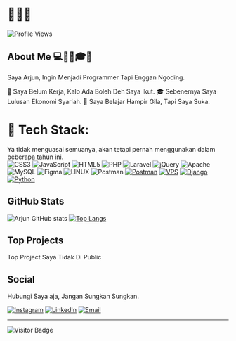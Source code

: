 # 👋👋👋

![Profile Views](https://komarev.com/ghpvc/?username=arjun-ux&color=blue)

## About Me 💻👋💼🎓🌱
Saya Arjun, Ingin Menjadi Programmer Tapi Enggan Ngoding.

💼 Saya Belum Kerja, Kalo Ada Boleh Deh Saya Ikut.
🎓 Sebenernya Saya Lulusan Ekonomi Syariah.
🌱 Saya Belajar Hampir Gila, Tapi Saya Suka.

# 🌱 Tech Stack:
Ya tidak menguasai semuanya, akan tetapi pernah menggunakan dalam beberapa tahun ini. <br>
![CSS3](https://img.shields.io/badge/css3-%231572B6.svg?style=for-the-badge&logo=css3&logoColor=white)
![JavaScript](https://img.shields.io/badge/javascript-%23323330.svg?style=for-the-badge&logo=javascript&logoColor=%23F7DF1E) 
![HTML5](https://img.shields.io/badge/html5-%23E34F26.svg?style=for-the-badge&logo=html5&logoColor=white) 
![PHP](https://img.shields.io/badge/php-%23777BB4.svg?style=for-the-badge&logo=php&logoColor=white)
![Laravel](https://img.shields.io/badge/laravel-%23FF2D20.svg?style=for-the-badge&logo=laravel&logoColor=white)
![jQuery](https://img.shields.io/badge/jquery-%230769AD.svg?style=for-the-badge&logo=jquery&logoColor=white) 
![Apache](https://img.shields.io/badge/apache-%23D42029.svg?style=for-the-badge&logo=apache&logoColor=white) 
![MySQL](https://img.shields.io/badge/mysql-%2300f.svg?style=for-the-badge&logo=mysql&logoColor=white)
![Figma](https://img.shields.io/badge/figma-%23F24E1E.svg?style=for-the-badge&logo=figma&logoColor=white) 
![LINUX](https://img.shields.io/badge/Linux-FCC624?style=for-the-badge&logo=linux&logoColor=black) 
![Postman](https://img.shields.io/badge/Postman-FF6C37?style=for-the-badge&logo=postman&logoColor=white)
[![Postman](https://img.shields.io/badge/Postman-FF6C37?style=for-the-badge&logo=postman&logoColor=white)](https://www.postman.com/)
[![VPS](https://img.shields.io/badge/VPS-003B57?style=for-the-badge&logo=linux&logoColor=white)](https://en.wikipedia.org/wiki/Virtual_private_server)
[![Django](https://img.shields.io/badge/Django-092E20?style=for-the-badge&logo=django&logoColor=white)](https://www.djangoproject.com/)
[![Python](https://img.shields.io/badge/Python-3776AB?style=for-the-badge&logo=python&logoColor=white)](https://www.python.org/)


## GitHub Stats

![Arjun GitHub stats](https://github-readme-stats.vercel.app/api?username=arjun-ux&show_icons=true&theme=tokyonight)
[![Top Langs](https://github-readme-stats.vercel.app/api/top-langs/?username=arjun-ux&layout=compact&theme=tokyonight&hide_border=true)](https://github.com/arjun-ux)

## Top Projects
Top Project Saya Tidak Di Public

## Social
Hubungi Saya aja, Jangan Sungkan Sungkan.

[![Instagram](https://img.shields.io/badge/Instagram-E4405F?style=for-the-badge&logo=instagram&logoColor=white)](https://www.instagram.com/arrj.12)
[![LinkedIn](https://img.shields.io/badge/LinkedIn-0A66C2?style=for-the-badge&logo=linkedin&logoColor=white)](https://www.linkedin.com/in/arjun-najah)
[![Email](https://img.shields.io/badge/Email-D14836?style=for-the-badge&logo=gmail&logoColor=white)](mailto:arux899@gmail.com)

---
![Visitor Badge](https://visitor-badge.laobi.icu/badge?page_id=yourusername.yourusername)
